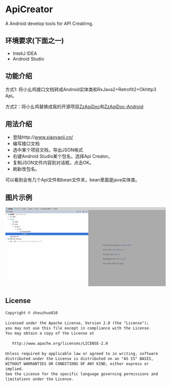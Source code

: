 # ApiCreator
A Android develop tools for API Creatirng.

## 环境要求(下面之一)
- InteliJ IDEA
- Android Studio

## 功能介绍

方式1: 将小幺鸡接口文档转成Android实体类和RxJava2+Retrofit2+Okhttp3 Api。

方式2：将小幺鸡替换成我的开源项目[ZzApiDoc](https://github.com/zhouzhuo810/ZzApiDoc)和[ZzApiDoc-Android](https://github.com/zhouzhuo810/ZzApiDoc-Android)

## 用法介绍

- 登陆http://www.xiaoyaoji.cn/
- 编写接口文档
- 选中某个项目文档，导出JSON格式
- 右键Android Studio某个包名，选择Api Creator。
- 复制JSON文件内容到对话框，点击OK。
- 刷新改包名。

可以看到会有几个Api文件和bean文件夹，bean里面是java实体类。

## 图片示例

![demo](https://github.com/zhouzhuo810/ApiCreator/blob/master/apicreator.gif)


## License

```
Copyright © zhouzhuo810

Licensed under the Apache License, Version 2.0 (the "License");
you may not use this file except in compliance with the License.
You may obtain a copy of the License at

   http://www.apache.org/licenses/LICENSE-2.0

Unless required by applicable law or agreed to in writing, software
distributed under the License is distributed on an "AS IS" BASIS,
WITHOUT WARRANTIES OR CONDITIONS OF ANY KIND, either express or implied.
See the License for the specific language governing permissions and
limitations under the License.
```
